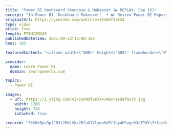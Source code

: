 ```yaml
---
title: "Power BI Dashboard Showcase & Makeover (▶️ REPLAY: Sep 16)"
excerpt: "In Power BI 'Dashboard Makeover'  • We Review Power BI Reports/Dashboards sent in by users  • Provide expert feedback and ideas on how to improve  • Join our next Live Event at https://www.TalkPowerBI.com    #PowerBI   #TalkPowerBI   #PowerBIPro  00:00:00 Intro ﻿﻿00:04:55 Back to Office HR/Headcount"
originalUrl: https://youtube.com/watch?v=IXnNdf2etX4
type: video
price: Free
length: PT1H12M34S
publishedDateTime: 2021-09-22T13:00:18Z
heat: 163

featuredContent: "<iframe width=\"800\" height=\"500\" frameborder=\"0\" src=\"https://www.youtube.com/embed/IXnNdf2etX4\" allow=\"accelerometer; autoplay; encrypted-media; gyroscope; picture-in-picture\" allowfullscreen></iframe>"

provider:
  name: Learn Power BI
  domain: learnpowerbi.com

topics:
  - Power BI

images:
  - url: https://i.ytimg.com/vi/IXnNdf2etX4/maxresdefault.jpg
    width: 1280
    height: 720
    isCached: true

secured: "5kS6kBpv3pJCN3i2R8LVk/2R2aO1VlywnKd5fJey4HSvgcV3oTTdYsI+SicHuzgaxINvn7HWuEApggEYNj9+EGw/sCrLtG4HWCdYldYcGzpYb9fww9cw/DrsdqHkFD79cQpUwWqVAi9wASIxcixhv/1i+zpNy2ukL3ECpuudHjMEP6Orwt11zYGLrAjrSIjkZiaAgaLXVrckRMAq27eqxlxN3lfQ4L6smdl18i+q8/1t+dSyFdOragB0Us+rJURNfpLf+bfW+neRfsVA8kvsKNd5U9X9efnBaw10VbSEr95bG+VKU3tnqCwKuoRSdZgxy6cYfttzGbA9A6bgqskgIliXcYPDzAlSjaYiE3QQou9l4BsgOdQKfjNPK/EKCqX5xZzaPmGD0CYdBjjiMd1o+I4JPV7Tq2b0Os7E1afthEM=;lF637EOAoNru/fmureX13A=="
---
```


